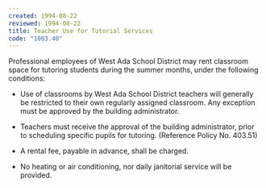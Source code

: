 ```yaml
---
created: 1994-08-22
reviewed: 1994-08-22
title: Teacher Use for Tutorial Services
code: "1003.40"
---
```


Professional employees of West Ada School District may rent classroom space for tutoring students during the summer months, under the following conditions:

- Use of classrooms by West Ada School District teachers will generally be restricted to their own regularly assigned classroom. Any exception must be approved by the building administrator.

- Teachers must receive the approval of the building administrator, prior to scheduling specific pupils for tutoring. (Reference Policy No. 403.51)

- A rental fee, payable in advance, shall be charged.

- No heating or air conditioning, nor daily janitorial service will be provided.
